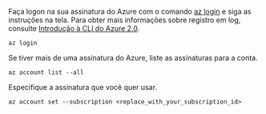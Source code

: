 Faça logon na sua assinatura do Azure com o comando [az login](/cli/azure/#login) e siga as instruções na tela. Para obter mais informações sobre registro em log, consulte [Introdução à CLI do Azure 2.0](/cli/azure/get-started-with-azure-cli).

```azurecli
az login
```

Se tiver mais de uma assinatura do Azure, liste as assinaturas para a conta.

```azurecli
az account list --all
```

Especifique a assinatura que você quer usar.

```azurecli
az account set --subscription <replace_with_your_subscription_id>
```

